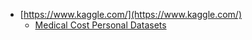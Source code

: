 []()
* [https://www.kaggle.com/](https://www.kaggle.com/)
  * [Medical Cost Personal Datasets](https://www.kaggle.com/datasets/mirichoi0218/insurance)